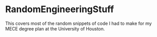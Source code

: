 # RandomEngineeringStuff

This covers most of the random snippets of code I had to make for my MECE degree plan at the University of Houston.
